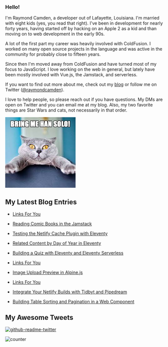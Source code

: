 ### Hello!

I'm Raymond Camden, a developer out of Lafayette, Louisiana. I'm married with eight kids (yes, you read that right). I've been in development for nearly forty years, having started off by hacking on an Apple 2 as a kid and than moving on to web development in the early 90s.

A lot of the first part my career was heavily involved with ColdFusion. I worked on many open source projects in the language and was active in the community for probably close to fifteen years. 

Since then I'm moved away from ColdFusion and have turned most of my focus to JavaScript. I love working on the web in general, but lately have been mostly involved with Vue.js, the Jamstack, and serverless. 

If you want to find out more about me, check out my [blog](https://www.raymondcamden.com) or follow me on Twitter ([@raymondcamden](https://twitter.com/raymondcamden)). 

I love to help people, so please reach out if you have questions. My DMs are open on Twitter and you can email me at my blog. Also, my two favorite things are Star Wars and cats, not necessarily in that order.

![Star Wars cat](https://raw.githubusercontent.com/cfjedimaster/cfjedimaster/master/cat.jpg)

<!-- RSS -->
## My Latest Blog Entries

* [Links For You](https://www.raymondcamden.com/2022/07/03/links-for-you)

* [Reading Comic Books in the Jamstack](https://www.raymondcamden.com/2022/07/01/reading-comic-books-in-the-jamstack)

* [Testing the Netlify Cache Plugin with Eleventy](https://www.raymondcamden.com/2022/06/26/testing-the-netlify-cache-plugin-with-eleventy)

* [Related Content by Day of Year in Eleventy](https://www.raymondcamden.com/2022/06/23/related-content-by-day-of-year-in-eleventy)

* [Building a Quiz with Eleventy and Eleventy Serverless](https://www.raymondcamden.com/2022/06/18/building-a-quiz-with-eleventy-and-eleventy-serverless)

* [Links For You](https://www.raymondcamden.com/2022/06/14/links-for-you)

* [Image Upload Preview in Alpine.js](https://www.raymondcamden.com/2022/06/03/image-upload-preview-in-alpinejs)

* [Links For You](https://www.raymondcamden.com/2022/05/29/links-for-you)

* [Integrate Your Netlify Builds with Tidbyt and Pipedream](https://www.raymondcamden.com/2022/05/26/integrate-your-netlify-builds-with-tidbyt-and-pipedream)

* [Building Table Sorting and Pagination in a Web Component](https://www.raymondcamden.com/2022/05/23/building-table-sorting-and-pagination-in-a-web-component)

<!-- ENDRSS -->

## My Awesome Tweets 

[![github-readme-twitter](https://github-readme-twitter.gazf.vercel.app/api?id=raymondcamden&layout=wide)](https://github.com/gazf/github-readme-twitter)

![counter](https://enzy20r2pibx5pb.m.pipedream.net)
